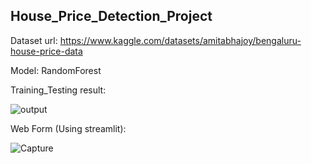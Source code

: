 ## House_Price_Detection_Project

Dataset url: https://www.kaggle.com/datasets/amitabhajoy/bengaluru-house-price-data

Model: RandomForest

Training_Testing result:

![output](https://github.com/user-attachments/assets/57c12ee8-a7d0-46a6-bc93-b49fc18b4883)

Web Form (Using streamlit):

![Capture](https://github.com/user-attachments/assets/b7797128-38e5-44c4-a854-e7a22995d30a)

